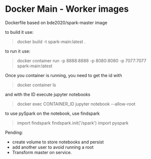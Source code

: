 # Docker Main - Worker images

Dockerfile based on bde2020/spark-master image

to build it use:

> docker build -t spark-main:latest .

to run it use:

> docker container run -p 8888:8888 -p 8080:8080 -p 7077:7077 spark-main:latest

Once you container is running, you need to get the id with

> docker container ls

and with the ID execute jupyter notebooks

> docker exec CONTAINER_ID jupyter notebook --allow-root

to use pySpark on the notebook, use findspark

> import findspark
> findspark.init('/spark')
> import pyspark

Pending:
* create volume to store notebooks and persist
* add another user to avoid running a root
* Transform master on service.
